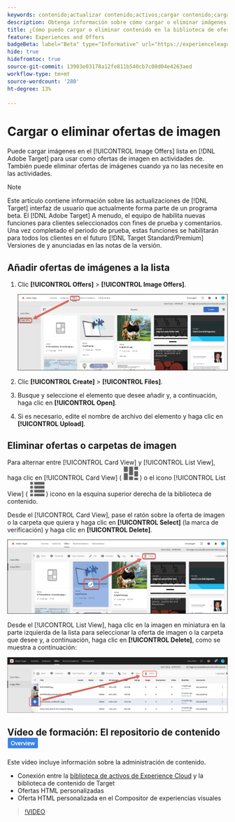 ```yaml
---
keywords: contenido;actualizar contenido;activos;cargar contenido;cargar recurso;eliminar contenido
description: Obtenga información sobre cómo cargar o eliminar imágenes utilizadas como ofertas de imágenes.
title: ¿Cómo puedo cargar o eliminar contenido en la biblioteca de ofertas?
feature: Experiences and Offers
badgeBeta: label="Beta" type="Informative" url="https://experienceleague.adobe.com/docs/target/using/introduction/intro.html?lang=es#beta newtab=true" tooltip="¿Qué son las funciones beta en  [!DNL Adobe Target]?"
hide: true
hidefromtoc: true
source-git-commit: 13903e03178a12fe811b540cb7c00d04e4263aed
workflow-type: tm+mt
source-wordcount: '280'
ht-degree: 13%

---
```


# Cargar o eliminar ofertas de imagen

Puede cargar imágenes en el [!UICONTROL Image Offers] lista en [!DNL Adobe Target] para usar como ofertas de imagen en actividades de. También puede eliminar ofertas de imágenes cuando ya no las necesite en las actividades.

>[!NOTE]
>
>Este artículo contiene información sobre las actualizaciones de [!DNL Target] interfaz de usuario que actualmente forma parte de un programa beta. El [!DNL Adobe Target] A menudo, el equipo de habilita nuevas funciones para clientes seleccionados con fines de prueba y comentarios. Una vez completado el periodo de prueba, estas funciones se habilitarán para todos los clientes en el futuro [!DNL Target Standard/Premium] Versiones de y anunciadas en las notas de la versión.

## Añadir ofertas de imágenes a la lista

1. Clic **[!UICONTROL Offers]** > **[!UICONTROL Image Offers]**.

   ![Ofertas > Ofertas de imágenes](/help/main/c-experiences/c-manage-content/assets/image-offers-tab-new.png)

1. Clic **[!UICONTROL Create]** > **[!UICONTROL Files]**.
1. Busque y seleccione el elemento que desee añadir y, a continuación, haga clic en **[!UICONTROL Open]**.
1. Si es necesario, edite el nombre de archivo del elemento y haga clic en **[!UICONTROL Upload]**.

## Eliminar ofertas o carpetas de imagen

Para alternar entre [!UICONTROL Card View] y [!UICONTROL List View], haga clic en [!UICONTROL Card View] ( ![Icono de vista de tarjeta](/help/main/c-experiences/c-manage-content/assets/icon-tile.png) ) o el icono [!UICONTROL List View] ( ![Icono de vista de lista](/help/main/c-experiences/c-manage-content/assets/icon-list-view.png) ) icono en la esquina superior derecha de la biblioteca de contenido.

Desde el [!UICONTROL Card View], pase el ratón sobre la oferta de imagen o la carpeta que quiera y haga clic en **[!UICONTROL Select]** (la marca de verificación) y haga clic en **[!UICONTROL Delete]**.

![Eliminar oferta de la vista de tarjeta](/help/main/c-experiences/c-manage-content/assets/delete-card-view.png)

Desde el [!UICONTROL List View], haga clic en la imagen en miniatura en la parte izquierda de la lista para seleccionar la oferta de imagen o la carpeta que desee y, a continuación, haga clic en **[!UICONTROL Delete]**, como se muestra a continuación:

![Eliminar el elemento seleccionado](/help/main/c-experiences/c-manage-content/assets/delete-image-offer.png)

## Vídeo de formación: El repositorio de contenido ![Distintivo Información general](/help/main/assets/overview.png)

Este vídeo incluye información sobre la administración de contenido.

* Conexión entre la [biblioteca de activos de Experience Cloud](https://experienceleague.adobe.com/docs/core-services/interface/assets/creative-cloud.html) y la biblioteca de contenido de Target
* Ofertas HTML personalizadas
* Oferta HTML personalizada en el Compositor de experiencias visuales

>[!VIDEO](https://video.tv.adobe.com/v/17387)